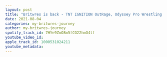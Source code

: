 ```yaml
---
layout: post
title: "Britwres is back - TNT IGNITION OutRage, Odyssey Pro Wrestling Set Sail and More..."
date: 2021-08-04
categories: my-britwres-journey
author: my-britwres-journey
spotify_track_id: 7HYe9ZmO8m5fCG22hmG4lf
youtube_video_id: 
apple_track_id: 1000531024211
youtube_metadata: 
---
```

